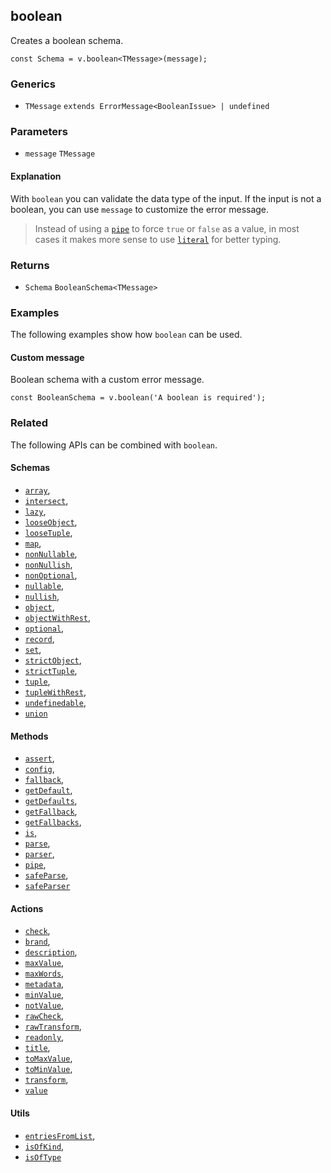 boolean
-------

Creates a boolean schema.

    const Schema = v.boolean<TMessage>(message);
    

### Generics

*   `TMessage` `extends ErrorMessage<BooleanIssue> | undefined`

### Parameters

*   `message` `TMessage`

#### Explanation

With `boolean` you can validate the data type of the input. If the input is not a boolean, you can use `message` to customize the error message.

> Instead of using a [`pipe`](pipe.md) to force `true` or `false` as a value, in most cases it makes more sense to use [`literal`](literal.md) for better typing.

### Returns

*   `Schema` `BooleanSchema<TMessage>`

### Examples

The following examples show how `boolean` can be used.

#### Custom message

Boolean schema with a custom error message.

    const BooleanSchema = v.boolean('A boolean is required');
    

### Related

The following APIs can be combined with `boolean`.

#### Schemas

*   [`array`](array.md),
*   [`intersect`](intersect.md),
*   [`lazy`](lazy.md),
*   [`looseObject`](looseObject.md),
*   [`looseTuple`](looseTuple.md),
*   [`map`](map.md),
*   [`nonNullable`](nonNullable.md),
*   [`nonNullish`](nonNullish.md),
*   [`nonOptional`](nonOptional.md),
*   [`nullable`](nullable.md),
*   [`nullish`](nullish.md),
*   [`object`](object.md),
*   [`objectWithRest`](objectWithRest.md),
*   [`optional`](optional.md),
*   [`record`](record.md),
*   [`set`](set.md),
*   [`strictObject`](strictObject.md),
*   [`strictTuple`](strictTuple.md),
*   [`tuple`](tuple.md),
*   [`tupleWithRest`](tupleWithRest.md),
*   [`undefinedable`](undefinedable.md),
*   [`union`](union.md)

#### Methods

*   [`assert`](assert.md),
*   [`config`](config.md),
*   [`fallback`](fallback.md),
*   [`getDefault`](getDefault.md),
*   [`getDefaults`](getDefaults.md),
*   [`getFallback`](getFallback.md),
*   [`getFallbacks`](getFallbacks.md),
*   [`is`](is.md),
*   [`parse`](parse.md),
*   [`parser`](parser.md),
*   [`pipe`](pipe.md),
*   [`safeParse`](safeParse.md),
*   [`safeParser`](safeParser.md)

#### Actions

*   [`check`](check.md),
*   [`brand`](brand.md),
*   [`description`](description.md),
*   [`maxValue`](maxValue.md),
*   [`maxWords`](maxWords.md),
*   [`metadata`](metadata.md),
*   [`minValue`](minValue.md),
*   [`notValue`](notValue.md),
*   [`rawCheck`](rawCheck.md),
*   [`rawTransform`](rawTransform.md),
*   [`readonly`](readonly.md),
*   [`title`](title.md),
*   [`toMaxValue`](toMaxValue.md),
*   [`toMinValue`](toMinValue.md),
*   [`transform`](transform.md),
*   [`value`](value.md)

#### Utils

*   [`entriesFromList`](entriesFromList.md),
*   [`isOfKind`](isOfKind.md),
*   [`isOfType`](isOfType.md)